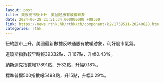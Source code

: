 ```yaml
---
layout: post
title: 美股開市後上升　美國通脹有放緩跡象
date: 2024-06-28 21:51:34.000000000 +08:00
link: https://news.rthk.hk/rthk/ch/component/k2/1759511-20240628.htm
categories: rthk
---
```


紐約股市上升。美國最新數據反映通脹有放緩跡象，利好股市氣氛。

道瓊斯指數較早時報39332點，升167點，升幅0.43%。

納斯達克指數報17891點，升32點，升幅0.18%。

標準普爾500指數報5498點，升15點，升幅0.29%。
